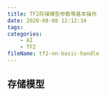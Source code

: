 ```yaml
---
title: TF2存储模型参数等基本操作
date: 2020-08-08 12:12:34
tags:
categories:
	- AI
	- TF2
fileName: tf2-nn-basic-handle
---
```




## 存储模型


